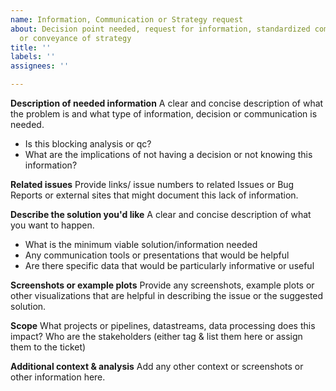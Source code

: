 ```yaml
---
name: Information, Communication or Strategy request
about: Decision point needed, request for information, standardized communication
  or conveyance of strategy
title: ''
labels: ''
assignees: ''

---
```


**Description of needed information**
A clear and concise description of what the problem is and what type of information, decision or communication is needed.
- Is this blocking analysis or qc?
- What are the implications of not having a decision or not knowing this information?

**Related issues**
Provide links/ issue numbers to related Issues or Bug Reports or external sites that might document this lack of information. 

**Describe the solution you'd like**
A clear and concise description of what you want to happen. 
 - What is the minimum viable solution/information needed
 - Any communication tools or presentations that would be helpful
 - Are there specific data that would be particularly informative or useful

**Screenshots or example plots**
Provide any screenshots, example plots or other visualizations that are helpful in describing the issue or the suggested solution.

**Scope**
What projects or pipelines, datastreams, data processing does this impact?
Who are the stakeholders (either tag & list them here or assign them to the ticket)

**Additional context & analysis**
Add any other context or screenshots or other information here.
